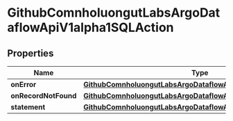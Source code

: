 

# GithubComnholuongutLabsArgoDataflowApiV1alpha1SQLAction


## Properties

Name | Type | Description | Notes
------------ | ------------- | ------------- | -------------
**onError** | [**GithubComnholuongutLabsArgoDataflowApiV1alpha1SQLStatement**](GithubComnholuongutLabsArgoDataflowApiV1alpha1SQLStatement.md) |  |  [optional]
**onRecordNotFound** | [**GithubComnholuongutLabsArgoDataflowApiV1alpha1SQLStatement**](GithubComnholuongutLabsArgoDataflowApiV1alpha1SQLStatement.md) |  |  [optional]
**statement** | [**GithubComnholuongutLabsArgoDataflowApiV1alpha1SQLStatement**](GithubComnholuongutLabsArgoDataflowApiV1alpha1SQLStatement.md) |  |  [optional]



